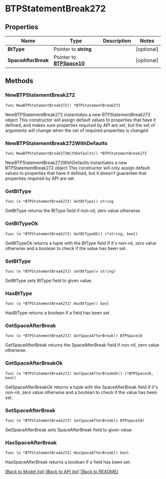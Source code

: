 # BTPStatementBreak272

## Properties

Name | Type | Description | Notes
------------ | ------------- | ------------- | -------------
**BtType** | Pointer to **string** |  | [optional] 
**SpaceAfterBreak** | Pointer to [**BTPSpace10**](BTPSpace-10.md) |  | [optional] 

## Methods

### NewBTPStatementBreak272

`func NewBTPStatementBreak272() *BTPStatementBreak272`

NewBTPStatementBreak272 instantiates a new BTPStatementBreak272 object
This constructor will assign default values to properties that have it defined,
and makes sure properties required by API are set, but the set of arguments
will change when the set of required properties is changed

### NewBTPStatementBreak272WithDefaults

`func NewBTPStatementBreak272WithDefaults() *BTPStatementBreak272`

NewBTPStatementBreak272WithDefaults instantiates a new BTPStatementBreak272 object
This constructor will only assign default values to properties that have it defined,
but it doesn't guarantee that properties required by API are set

### GetBtType

`func (o *BTPStatementBreak272) GetBtType() string`

GetBtType returns the BtType field if non-nil, zero value otherwise.

### GetBtTypeOk

`func (o *BTPStatementBreak272) GetBtTypeOk() (*string, bool)`

GetBtTypeOk returns a tuple with the BtType field if it's non-nil, zero value otherwise
and a boolean to check if the value has been set.

### SetBtType

`func (o *BTPStatementBreak272) SetBtType(v string)`

SetBtType sets BtType field to given value.

### HasBtType

`func (o *BTPStatementBreak272) HasBtType() bool`

HasBtType returns a boolean if a field has been set.

### GetSpaceAfterBreak

`func (o *BTPStatementBreak272) GetSpaceAfterBreak() BTPSpace10`

GetSpaceAfterBreak returns the SpaceAfterBreak field if non-nil, zero value otherwise.

### GetSpaceAfterBreakOk

`func (o *BTPStatementBreak272) GetSpaceAfterBreakOk() (*BTPSpace10, bool)`

GetSpaceAfterBreakOk returns a tuple with the SpaceAfterBreak field if it's non-nil, zero value otherwise
and a boolean to check if the value has been set.

### SetSpaceAfterBreak

`func (o *BTPStatementBreak272) SetSpaceAfterBreak(v BTPSpace10)`

SetSpaceAfterBreak sets SpaceAfterBreak field to given value.

### HasSpaceAfterBreak

`func (o *BTPStatementBreak272) HasSpaceAfterBreak() bool`

HasSpaceAfterBreak returns a boolean if a field has been set.


[[Back to Model list]](../README.md#documentation-for-models) [[Back to API list]](../README.md#documentation-for-api-endpoints) [[Back to README]](../README.md)


